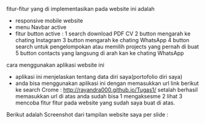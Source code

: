 fitur-fitur yang di implementasikan pada website ini adalah 
- responsive mobile website
- menu Navbar active
- fitur button active :
  1 search download PDF CV
  2 button mengarah ke chating Instagram
  3 button mengarah ke chating WhatsApp
  4 button search untuk pengelompokan atau memilih projects yang pernah di buat
  5 button contacts yang langsung di arah kan ke chating WhatsApp
  
cara menggunakan aplikasi website ini
 - aplikasi ini menjelaskan tentang data diri      saya(portofolio diri saya)
 - anda bisa menggunakan aplikasi ini dengan       memasukkan url link berikut ke search
   Crome : http://rayandra000.github.io/Tugas1/
   setalah berhasil memasukkan url di atas anda    sudah bisa
  1 mengaksesme
  2 lihat
  3 mencoba fitur fitur
  pada website yang sudah saya buat di atas.

Berikut adalah Screenshot dari tampilan       website saya per slide :
